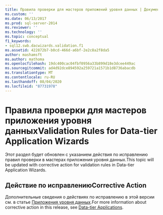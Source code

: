 ```yaml
---
title: Правила проверки для мастеров приложений уровня данных | Документация Майкрософт
ms.custom: ''
ms.date: 06/13/2017
ms.prod: sql-server-2014
ms.reviewer: ''
ms.technology: ''
ms.topic: conceptual
f1_keywords:
- sql12.swb.dacwizards.validation.f1
ms.assetid: 422872b7-b0cd-466d-a6bf-2e2c8a2f8da5
author: mashamsft
ms.author: mathoma
ms.openlocfilehash: 19dc400cac04fbf0956a33b899d18e3dcee449ac
ms.sourcegitcommit: ad4d92dce894592a259721a1571b1d8736abacdb
ms.translationtype: MT
ms.contentlocale: ru-RU
ms.lasthandoff: 08/04/2020
ms.locfileid: "87731978"
---
```

# <a name="validation-rules-for-data-tier-application-wizards"></a><span data-ttu-id="ab167-102">Правила проверки для мастеров приложения уровня данных</span><span class="sxs-lookup"><span data-stu-id="ab167-102">Validation Rules for Data-tier Application Wizards</span></span>
  <span data-ttu-id="ab167-103">Этот раздел будет обновлен с указанием действия по исправлению правил проверки в мастерах приложения уровня данных.</span><span class="sxs-lookup"><span data-stu-id="ab167-103">This topic will be updated with corrective action for validation rules in Data-tier Application Wizards.</span></span>  
  
## <a name="corrective-action"></a><span data-ttu-id="ab167-104">Действие по исправлению</span><span class="sxs-lookup"><span data-stu-id="ab167-104">Corrective Action</span></span>  
 <span data-ttu-id="ab167-105">Дополнительные сведения о действиях по исправлению в этой версии см. в статье [Приложения уровня данных](../relational-databases/data-tier-applications/data-tier-applications.md).</span><span class="sxs-lookup"><span data-stu-id="ab167-105">For more information about corrective action in this release, see [Data-tier Applications](../relational-databases/data-tier-applications/data-tier-applications.md).</span></span>  
  
  

